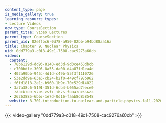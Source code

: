 ```yaml
---
content_type: page
is_media_gallery: true
learning_resource_types:
- Lecture Videos
ocw_type: CourseSection
parent_title: Video Lectures
parent_type: CourseSection
parent_uid: 82effbc6-0d78-a950-02bb-b94bd88aa16a
title: Chapter 9. Nuclear Physics
uid: 0dd779a3-c018-49c1-7508-cac9276a60cb
videos:
  content:
  - 78b6129d-dd93-8140-ed3d-9d3ce450dbcb
  - c700bdfe-3095-8a55-da00-d4a87fd2ea4d
  - 402a90bb-945c-4d1d-c49b-55f3f1110726
  - 53e2dd9e-63e6-cb24-b2f0-449cf798b962
  - f6fd1818-2e1c-b960-1b9c-70c529d14822
  - 3a7a38c6-5191-351d-6cb4-b055ad7eece0
  - 7d3eb709-970a-c5f1-1b75-f08478ca56c3
  - 26263885-6bb5-1e7d-0d16-faab8d868548
  website: 8-701-introduction-to-nuclear-and-particle-physics-fall-2020
---
```



{{< video-gallery "0dd779a3-c018-49c1-7508-cac9276a60cb" >}}

